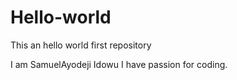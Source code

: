 # Hello-world
This an hello world first repository

I am SamuelAyodeji Idowu
I have passion for coding.

